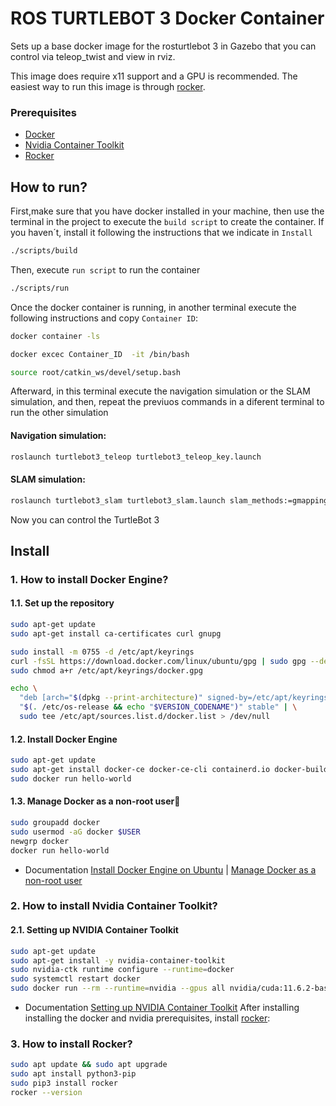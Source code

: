 # ROS TURTLEBOT 3 Docker Container

Sets up a base docker image for the rosturtlebot 3   in Gazebo that you can control via teleop_twist and view in rviz.

This image does require x11 support and a GPU is recommended. The easiest way to run this image is through [rocker][rocker].

### Prerequisites

- [Docker][docker]
- [Nvidia Container Toolkit][nvidia-docker]
- [Rocker][rocker]

## How to run?

First,make sure that you have docker installed in your machine, then use the  terminal in the project to execute the ``` build script ``` to create the container. If you haven´t, install it following the instructions that we indicate in ``` Install ```

```bash
./scripts/build
```

Then, execute ``` run script ``` to run the container
```bash
./scripts/run
```
Once the docker container is running, in another terminal execute the following instructions and copy ```Container ID```: 

 ```bash
 docker container -ls  
 ```  
```bash 
docker excec Container_ID  -it /bin/bash 
```
```bash 
source root/catkin_ws/devel/setup.bash
```
Afterward, in this terminal execute the navigation simulation or the SLAM simulation, and then, repeat the previuos commands in a diferent  terminal to run the other simulation 

#### Navigation simulation:
```bash 
roslaunch turtlebot3_teleop turtlebot3_teleop_key.launch
```
#### SLAM simulation:
```bash 
roslaunch turtlebot3_slam turtlebot3_slam.launch slam_methods:=gmapping
```

Now you can control the TurtleBot 3 

## Install



### 1. How to install Docker Engine? 

#### 1.1. Set up the repository
```bash
sudo apt-get update
sudo apt-get install ca-certificates curl gnupg

sudo install -m 0755 -d /etc/apt/keyrings
curl -fsSL https://download.docker.com/linux/ubuntu/gpg | sudo gpg --dearmor -o /etc/apt/keyrings/docker.gpg
sudo chmod a+r /etc/apt/keyrings/docker.gpg

echo \
  "deb [arch="$(dpkg --print-architecture)" signed-by=/etc/apt/keyrings/docker.gpg] https://download.docker.com/linux/ubuntu \
  "$(. /etc/os-release && echo "$VERSION_CODENAME")" stable" | \
  sudo tee /etc/apt/sources.list.d/docker.list > /dev/null
```

#### 1.2. Install Docker Engine
```bash
sudo apt-get update
sudo apt-get install docker-ce docker-ce-cli containerd.io docker-buildx-plugin docker-compose-plugin
sudo docker run hello-world
```

#### 1.3. Manage Docker as a non-root user🔗
```bash
sudo groupadd docker
sudo usermod -aG docker $USER
newgrp docker
docker run hello-world
```
+ Documentation [Install Docker Engine on Ubuntu](https://docs.docker.com/engine/install/ubuntu/) | [Manage Docker as a non-root user](https://docs.docker.com/engine/install/linux-postinstall/)


### 2. How to install Nvidia Container Toolkit?

#### 2.1. Setting up NVIDIA Container Toolkit
```bash
sudo apt-get update
sudo apt-get install -y nvidia-container-toolkit
sudo nvidia-ctk runtime configure --runtime=docker
sudo systemctl restart docker
sudo docker run --rm --runtime=nvidia --gpus all nvidia/cuda:11.6.2-base-ubuntu20.04 nvidia-smi
```
+ Documentation [Setting up NVIDIA Container Toolkit](https://docs.nvidia.com/datacenter/cloud-native/container-toolkit/install-guide.html)
After installing installing the docker and nvidia prerequisites, install [rocker][rocker]:


### 3. How to install Rocker?

```bash
sudo apt update && sudo apt upgrade
sudo apt install python3-pip
sudo pip3 install rocker
rocker --version
```


[docker]: https://docs.docker.com/engine/install/ubuntu/
[nvidia-docker]: https://github.com/NVIDIA/nvidia-docker
[rocker]: https://github.com/osrf/rocker
